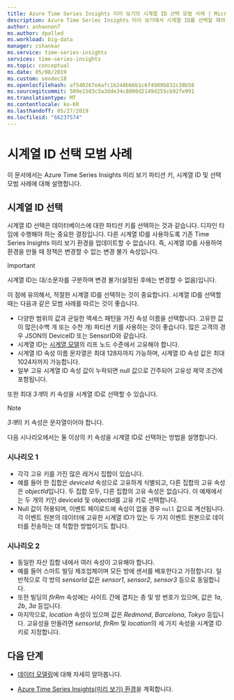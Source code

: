 ```yaml
---
title: Azure Time Series Insights 미리 보기의 시계열 ID 선택 모범 사례 | Microsoft Docs
description: Azure Time Series Insights 미리 보기에서 시계열 ID를 선택할 때의 모범 사례를 이해합니다.
author: ashannon7
ms.author: dpalled
ms.workload: big-data
manager: cshankar
ms.service: time-series-insights
services: time-series-insights
ms.topic: conceptual
ms.date: 05/08/2019
ms.custom: seodec18
ms.openlocfilehash: af540267e4afc1b248b66b1c6f4989b832c38b58
ms.sourcegitcommit: 509e1583c3a3dde34c8090d2149d255cb92fe991
ms.translationtype: MT
ms.contentlocale: ko-KR
ms.lasthandoff: 05/27/2019
ms.locfileid: "66237574"
---
```

# <a name="best-practices-for-choosing-a-time-series-id"></a>시계열 ID 선택 모범 사례

이 문서에서는 Azure Time Series Insights 미리 보기 파티션 키, 시계열 ID 및 선택 모범 사례에 대해 설명합니다.

## <a name="choose-a-time-series-id"></a>시계열 ID 선택

시계열 ID 선택은 데이터베이스에 대한 파티션 키를 선택하는 것과 같습니다. 디자인 타임에 수행해야 하는 중요한 결정입니다. 다른 시계열 ID를 사용하도록 기존 Time Series Insights 미리 보기 환경을 업데이트할 수 없습니다. 즉, 시계열 ID를 사용하여 환경을 만들 때 정책은 변경할 수 없는 변경 불가 속성입니다.

> [!IMPORTANT]
> 시계열 ID는 대/소문자를 구분하며 변경 불가(설정된 후에는 변경할 수 없음)입니다.

이 점에 유의해서, 적절한 시계열 ID를 선택하는 것이 중요합니다. 시계열 ID를 선택할 때는 다음과 같은 모범 사례를 따르는 것이 좋습니다.

* 다양한 범위의 값과 균일한 액세스 패턴을 가진 속성 이름을 선택합니다. 고유한 값이 많은(수백 개 또는 수천 개) 파티션 키를 사용하는 것이 좋습니다. 많은 고객의 경우 JSON의 DeviceID 또는 SensorID와 같습니다.
* 시계열 ID는 [시계열 모델](./time-series-insights-update-tsm.md)의 리프 노드 수준에서 고유해야 합니다.
* 시계열 ID 속성 이름 문자열은 최대 128자까지 가능하며, 시계열 ID 속성 값은 최대 1024자까지 가능합니다.
* 일부 고유 시계열 ID 속성 값이 누락되면 null 값으로 간주되어 고유성 제약 조건에 포함됩니다.

또한 최대 *3개*의 키 속성을 시계열 ID로 선택할 수 있습니다.

  > [!NOTE]
  > *3개*의 키 속성은 문자열이어야 합니다.

다음 시나리오에서는 둘 이상의 키 속성을 시계열 ID로 선택하는 방법을 설명합니다.  

### <a name="scenario-one"></a>시나리오 1

* 각각 고유 키를 가진 많은 레거시 집합이 있습니다.
* 예를 들어 한 집합은 *deviceId* 속성으로 고유하게 식별되고, 다른 집합의 고유 속성은 *objectId*입니다. 두 집합 모두, 다른 집합의 고유 속성은 없습니다. 이 예제에서는 두 개의 키인 deviceId 및 objectId를 고유 키로 선택합니다.
* Null 값이 허용되며, 이벤트 페이로드에 속성이 없을 경우 `null` 값으로 계산됩니다. 각 이벤트 원본의 데이터에 고유한 시계열 ID가 있는 두 가지 이벤트 원본으로 데이터를 전송하는 데 적합한 방법이기도 합니다.

### <a name="scenario-two"></a>시나리오 2

* 동일한 자산 집합 내에서 여러 속성이 고유해야 합니다. 
* 예를 들어 스마트 빌딩 제조업체이며 모든 방에 센서를 배포한다고 가정합니다. 일반적으로 각 방의 *sensorId* 값은 *sensor1*, *sensor2*, *sensor3* 등으로 동일합니다.
* 또한 빌딩의 *flrRm* 속성에는 사이트 간에 겹치는 층 및 방 번호가 있으며, 값은 *1a*, *2b*, *3a* 등입니다.
* 마지막으로, *location* 속성이 있으며 값은 *Redmond*, *Barcelona*, *Tokyo* 등입니다. 고유성을 만들려면 *sensorId*, *flrRm* 및 *location*의 세 가지 속성을 시계열 ID 키로 지정합니다.

## <a name="next-steps"></a>다음 단계

* [데이터 모델링](./time-series-insights-update-tsm.md)에 대해 자세히 알아봅니다.

* [Azure Time Series Insights(미리 보기) 환경](./time-series-insights-update-plan.md)을 계획합니다.